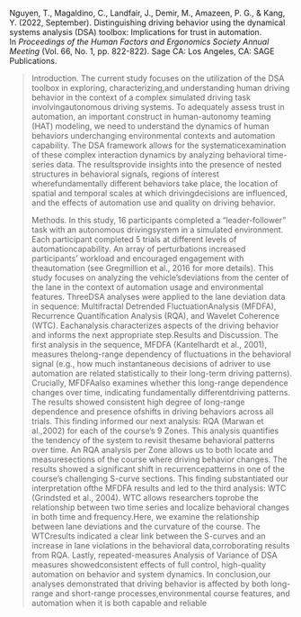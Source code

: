 Nguyen, T., Magaldino, C., Landfair, J., Demir, M., Amazeen, P. G., & Kang, Y. (2022, September). Distinguishing driving behavior using the dynamical systems analysis (DSA) toolbox: Implications for trust in automation. In _Proceedings of the Human Factors and Ergonomics Society Annual Meeting_ (Vol. 66, No. 1, pp. 822-822). Sage CA: Los Angeles, CA: SAGE Publications.

>Introduction. The current study focuses on the utilization of the DSA toolbox in exploring, characterizing,and understanding human driving behavior in the context of a complex simulated driving task involvingautonomous driving systems. To adequately assess trust in automation, an important construct in human-autonomy teaming (HAT) modeling, we need to understand the dynamics of human behaviors underchanging environmental contexts and automation capability. The DSA framework allows for the systematicexamination of these complex interaction dynamics by analyzing behavioral time-series data. The resultsprovide insights into the presence of nested structures in behavioral signals, regions of interest wherefundamentally different behaviors take place, the location of spatial and temporal scales at which drivingdecisions are influenced, and the effects of automation use and quality on driving behavior.
>
>Methods. In this study, 16 participants completed a “leader-follower” task with an autonomous drivingsystem in a simulated environment. Each participant completed 5 trials at different levels of automationcapability. An array of perturbations increased participants’ workload and encouraged engagement with theautomation (see Gregmillion et al., 2016 for more details). This study focuses on analyzing the vehicle’sdeviations from the center of the lane in the context of automation usage and environmental features. ThreeDSA analyses were applied to the lane deviation data in sequence: Multifractal Detrended FluctuationAnalysis (MFDFA), Recurrence Quantification Analysis (RQA), and Wavelet Coherence (WTC). Eachanalysis characterizes aspects of the driving behavior and informs the next appropriate step.Results and Discussion. The first analysis in the sequence, MFDFA (Kantelhardt et al., 2001), measures thelong-range dependency of fluctuations in the behavioral signal (e.g., how much instantaneous decisions of adriver to use automation are related statistically to their long-term driving patterns). Crucially, MFDFAalso examines whether this long-range dependence changes over time, indicating fundamentally differentdriving patterns. The results showed consistent high degree of long-range dependence and presence ofshifts in driving behaviors across all trials. This finding informed our next analysis: RQA (Marwan et al.,2002) for each of the course’s 9 Zones. This analysis quantifies the tendency of the system to revisit thesame behavioral patterns over time. An RQA analysis per Zone allows us to both locate and measuresections of the course where driving behavior changes. The results showed a significant shift in recurrencepatterns in one of the course’s challenging S-curve sections. This finding substantiated our interpretation ofthe MFDFA results and led to the third analysis: WTC (Grindsted et al., 2004). WTC allows researchers toprobe the relationship between two time series and localize behavioral changes in both time and frequency.Here, we examine the relationship between lane deviations and the curvature of the course. The WTCresults indicated a clear link between the S-curves and an increase in lane violations in the behavioral data,corroborating results from RQA. Lastly, repeated-measures Analysis of Variance of DSA measures showedconsistent effects of full control, high-quality automation on behavior and system dynamics. In conclusion,our analyses demonstrated that driving behavior is affected by both long-range and short-range processes,environmental course features, and automation when it is both capable and reliable